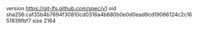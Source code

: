version https://git-lfs.github.com/spec/v1
oid sha256:caf35b4b7694f30810cd0316a4b680b0e0d0ead9cd19066124c2c1651939fbf7
size 2164
